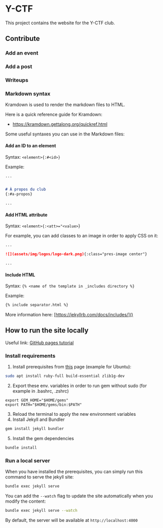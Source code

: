 # Y-CTF

This project contains the website for the Y-CTF club. 

## Contribute

### Add an event


### Add a post


### Writeups


### Markdown syntax

Kramdown is used to render the markdown files to HTML.

Here is a quick reference guide for Kramdown:
- https://kramdown.gettalong.org/quickref.html

Some useful syntaxes you can use in the Markdown files:

#### Add an ID to an element 

Syntax: `<element>{:#<id>}`

Example:

```markdown
...


# À propos du club
{:#a-propos}

...
```
#### Add HTML attribute

Syntax: `<element>{:<att>="<value>`}

For example, you can add classes to an image in order to apply CSS on it:

```markdown
...

![](assets/img/logos/logo-dark.png){:class="pres-image center"}

...
```

#### Include HTML

Syntax: `{% <name of the template in _includes directory %}`

Example:
```markdown
{% include separator.html %}
```

More information here: [https://jekyllrb.com/docs/includes/]()



## How to run the site locally

Useful link: [GitHub pages tutorial](https://docs.github.com/en/pages/setting-up-a-github-pages-site-with-jekyll/testing-your-github-pages-site-locally-with-jekyll )

### Install requirements
1. Install prerequisites from [this](https://jekyllrb.com/docs/installation/#requirements) page (example for Ubuntu):

```bash
sudo apt install ruby-full build-essential zlib1g-dev
```

2. Export these env. variables in order to run gem without sudo (for example in .bashrc, .zshrc)

```
export GEM_HOME="$HOME/gems"
export PATH="$HOME/gems/bin:$PATH"
```

3. Reload the terminal to apply the new environment variables
4. Install Jekyll and Bundler

```bash
gem install jekyll bundler
```

5. Install the gem dependencies

```bash
bundle install
```

### Run a local server

When you have installed the prerequisites, you can simply run this command to serve the jekyll site:

```bash
bundle exec jekyll serve
```

You can add the `--watch` flag to update the site automatically when you modify the content:

```bash
bundle exec jekyll serve --watch
```

By default, the server will be available at `http://localhost:4000`
